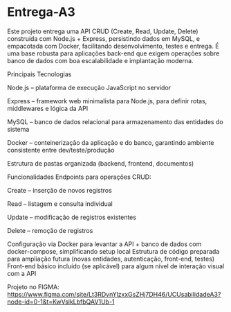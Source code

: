 # Entrega-A3
Este projeto entrega uma API CRUD (Create, Read, Update, Delete) construída com Node.js + Express, persistindo dados em MySQL, e empacotada com Docker, facilitando desenvolvimento, testes e entrega. É uma base robusta para aplicações back-end que exigem operações sobre banco de dados com boa escalabilidade e implantação moderna.

Principais Tecnologias

Node.js – plataforma de execução JavaScript no servidor

Express – framework web minimalista para Node.js, para definir rotas, middlewares e lógica da API

MySQL – banco de dados relacional para armazenamento das entidades do sistema

Docker – conteinerização da aplicação e do banco, garantindo ambiente consistente entre dev/teste/produção

Estrutura de pastas organizada (backend, frontend, documentos)


Funcionalidades
Endpoints para operações CRUD:

Create – inserção de novos registros

Read – listagem e consulta individual

Update – modificação de registros existentes

Delete – remoção de registros


Configuração via Docker para levantar a API + banco de dados com docker-compose, simplificando setup local
Estrutura de código preparada para ampliação futura (novas entidades, autenticação, front-end, testes)
Front-end básico incluído (se aplicável) para algum nível de interação visual com a API

Projeto no FIGMA:
https://www.figma.com/site/Lt3RDvnYlzxxGsZHj7DH46/UCUsabilidadeA3?node-id=0-1&t=KwVslkLbfbQAV1Ub-1
